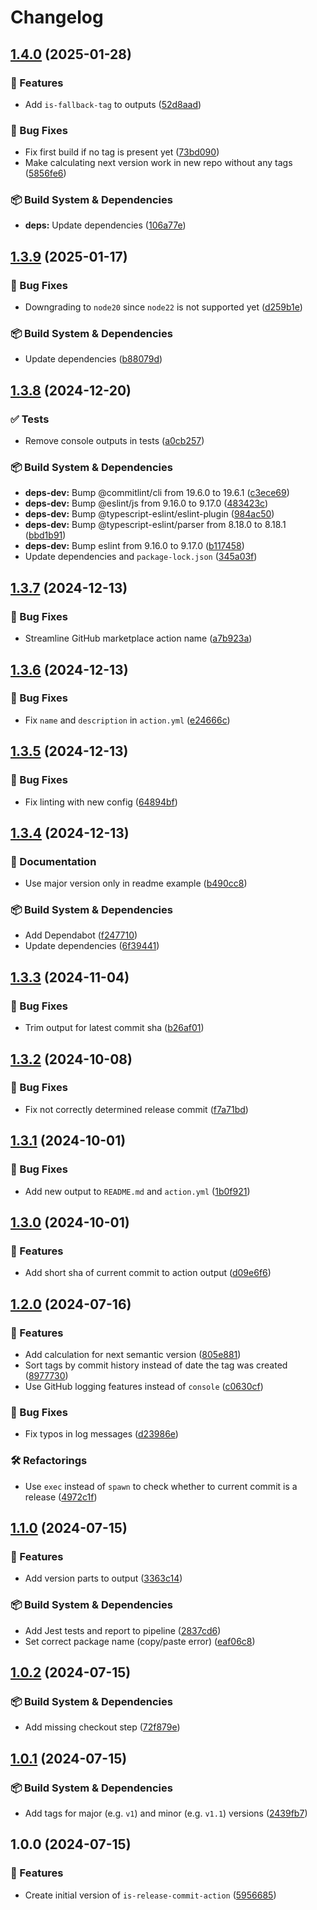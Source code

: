 # Changelog

## [1.4.0](https://github.com/NiverEngineering/is-release-commit-action/compare/v1.3.9...v1.4.0) (2025-01-28)


### 🚀 Features

* Add `is-fallback-tag` to outputs ([52d8aad](https://github.com/NiverEngineering/is-release-commit-action/commit/52d8aadbe8d85b0f713e6029e118f6653d67c45d))


### 🐛 Bug Fixes

* Fix first build if no tag is present yet ([73bd090](https://github.com/NiverEngineering/is-release-commit-action/commit/73bd0901681ebaa292402edc47560dd7020f5c5a))
* Make calculating next version work in new repo without any tags ([5856fe6](https://github.com/NiverEngineering/is-release-commit-action/commit/5856fe6d0b38e2c331e2632128fe2b0f5fc47a62))


### 📦 Build System & Dependencies

* **deps:** Update dependencies ([106a77e](https://github.com/NiverEngineering/is-release-commit-action/commit/106a77e0226288d4c7ca84d85643c5a0652fd7c8))

## [1.3.9](https://github.com/NiverEngineering/is-release-commit-action/compare/v1.3.8...v1.3.9) (2025-01-17)


### 🐛 Bug Fixes

* Downgrading to `node20` since `node22` is not supported yet ([d259b1e](https://github.com/NiverEngineering/is-release-commit-action/commit/d259b1efbbfc9387c545847c183ea6fffe0e26c0))


### 📦 Build System & Dependencies

* Update dependencies ([b88079d](https://github.com/NiverEngineering/is-release-commit-action/commit/b88079d141dac9392fb08b770cf48a4831319221))

## [1.3.8](https://github.com/NiverEngineering/is-release-commit-action/compare/v1.3.7...v1.3.8) (2024-12-20)


### ✅ Tests

* Remove console outputs in tests ([a0cb257](https://github.com/NiverEngineering/is-release-commit-action/commit/a0cb2573a3cbcf2bdcccb29ac1ab1eb77293aa6d))


### 📦 Build System & Dependencies

* **deps-dev:** Bump @commitlint/cli from 19.6.0 to 19.6.1 ([c3ece69](https://github.com/NiverEngineering/is-release-commit-action/commit/c3ece69349d27bf46b82258ca49c38831cf435f5))
* **deps-dev:** Bump @eslint/js from 9.16.0 to 9.17.0 ([483423c](https://github.com/NiverEngineering/is-release-commit-action/commit/483423ce533d290b0bf0e0c664394967fd5eda69))
* **deps-dev:** Bump @typescript-eslint/eslint-plugin ([984ac50](https://github.com/NiverEngineering/is-release-commit-action/commit/984ac50eda02319009642d741c51b00eaeffb28c))
* **deps-dev:** Bump @typescript-eslint/parser from 8.18.0 to 8.18.1 ([bbd1b91](https://github.com/NiverEngineering/is-release-commit-action/commit/bbd1b918217dfc838218950a7b787130b9aa49b1))
* **deps-dev:** Bump eslint from 9.16.0 to 9.17.0 ([b117458](https://github.com/NiverEngineering/is-release-commit-action/commit/b117458e9543aec078d3ecbbb7ffee932d939cad))
* Update dependencies and `package-lock.json` ([345a03f](https://github.com/NiverEngineering/is-release-commit-action/commit/345a03f14ac732e9f2df5fd51083517f00fc86e0))

## [1.3.7](https://github.com/NiverEngineering/is-release-commit-action/compare/v1.3.6...v1.3.7) (2024-12-13)


### 🐛 Bug Fixes

* Streamline GitHub marketplace action name ([a7b923a](https://github.com/NiverEngineering/is-release-commit-action/commit/a7b923ab04693e77b40adc7193b08db13cf90a3f))

## [1.3.6](https://github.com/NiverEngineering/is-release-commit-action/compare/v1.3.5...v1.3.6) (2024-12-13)


### 🐛 Bug Fixes

* Fix `name` and `description` in `action.yml` ([e24666c](https://github.com/NiverEngineering/is-release-commit-action/commit/e24666c63e6b13811e1a591e23a8a1950e19e7d0))

## [1.3.5](https://github.com/NiverEngineering/is-release-commit-action/compare/v1.3.4...v1.3.5) (2024-12-13)


### 🐛 Bug Fixes

* Fix linting with new config ([64894bf](https://github.com/NiverEngineering/is-release-commit-action/commit/64894bf88b53eee295e72c088de5c3c73c4431f5))

## [1.3.4](https://github.com/NiverEngineering/is-release-commit-action/compare/v1.3.3...v1.3.4) (2024-12-13)


### 📖 Documentation

* Use major version only in readme example ([b490cc8](https://github.com/NiverEngineering/is-release-commit-action/commit/b490cc89672eb670343da5c019aa73437e9a701c))


### 📦 Build System & Dependencies

* Add Dependabot ([f247710](https://github.com/NiverEngineering/is-release-commit-action/commit/f2477109afb0f9c72edbcde38ca82c74b0e2a295))
* Update dependencies ([6f39441](https://github.com/NiverEngineering/is-release-commit-action/commit/6f39441e556fddba12210969416cf69a510f0c2e))

## [1.3.3](https://github.com/NiverEngineering/is-release-commit-action/compare/v1.3.2...v1.3.3) (2024-11-04)


### 🐛 Bug Fixes

* Trim output for latest commit sha ([b26af01](https://github.com/NiverEngineering/is-release-commit-action/commit/b26af0186b10899e726ea4f0afefe44446fcbda7))

## [1.3.2](https://github.com/NiverEngineering/is-release-commit-action/compare/v1.3.1...v1.3.2) (2024-10-08)


### 🐛 Bug Fixes

* Fix not correctly determined release commit ([f7a71bd](https://github.com/NiverEngineering/is-release-commit-action/commit/f7a71bdfca3a30eefa18ff6745d84057921375f2))

## [1.3.1](https://github.com/NiverEngineering/is-release-commit-action/compare/v1.3.0...v1.3.1) (2024-10-01)


### 🐛 Bug Fixes

* Add new output to `README.md` and `action.yml` ([1b0f921](https://github.com/NiverEngineering/is-release-commit-action/commit/1b0f921be6531bf6adac8ff58f2e22bd08841f4a))

## [1.3.0](https://github.com/NiverEngineering/is-release-commit-action/compare/v1.2.0...v1.3.0) (2024-10-01)


### 🚀 Features

* Add short sha of current commit to action output ([d09e6f6](https://github.com/NiverEngineering/is-release-commit-action/commit/d09e6f62030896783928c532c54421dfd89337c9))

## [1.2.0](https://github.com/NiverEngineering/is-release-commit-action/compare/v1.1.0...v1.2.0) (2024-07-16)


### 🚀 Features

* Add calculation for next semantic version ([805e881](https://github.com/NiverEngineering/is-release-commit-action/commit/805e8819671451bff451138d8b0868f5471aad7e))
* Sort tags by commit history instead of date the tag was created ([8977730](https://github.com/NiverEngineering/is-release-commit-action/commit/89777302940070b0b3a9e5aeac2b6de52acf7b82))
* Use GitHub logging features instead of `console` ([c0630cf](https://github.com/NiverEngineering/is-release-commit-action/commit/c0630cf6e6b2a77437a32506f4cbf9d8082a5f11))


### 🐛 Bug Fixes

* Fix typos in log messages ([d23986e](https://github.com/NiverEngineering/is-release-commit-action/commit/d23986e2717c2ce0597236a36723c97c0eea8d88))


### 🛠 Refactorings

* Use `exec` instead of `spawn` to check whether to current commit is a release ([4972c1f](https://github.com/NiverEngineering/is-release-commit-action/commit/4972c1fb71fc137b9015bab7a866f0466d6e9139))

## [1.1.0](https://github.com/NiverEngineering/is-release-commit-action/compare/v1.0.2...v1.1.0) (2024-07-15)


### 🚀 Features

* Add version parts to output ([3363c14](https://github.com/NiverEngineering/is-release-commit-action/commit/3363c14495508999c26f839bf81b4e04767b2961))


### 📦 Build System & Dependencies

* Add Jest tests and report to pipeline ([2837cd6](https://github.com/NiverEngineering/is-release-commit-action/commit/2837cd65f70f4a1f3fe81c10d5f8b59157776433))
* Set correct package name (copy/paste error) ([eaf06c8](https://github.com/NiverEngineering/is-release-commit-action/commit/eaf06c8585610a115dc0dc9747801740702b444b))

## [1.0.2](https://github.com/NiverEngineering/is-release-commit-action/compare/v1.0.1...v1.0.2) (2024-07-15)


### 📦 Build System & Dependencies

* Add missing checkout step ([72f879e](https://github.com/NiverEngineering/is-release-commit-action/commit/72f879eec97c2c0cb8a7a0e3aab1f0b0be6c0257))

## [1.0.1](https://github.com/NiverEngineering/is-release-commit-action/compare/v1.0.0...v1.0.1) (2024-07-15)


### 📦 Build System & Dependencies

* Add tags for major (e.g. `v1`) and minor (e.g. `v1.1`) versions ([2439fb7](https://github.com/NiverEngineering/is-release-commit-action/commit/2439fb790932a348bb06f196f580f7f129508642))

## 1.0.0 (2024-07-15)


### 🚀 Features

* Create initial version of `is-release-commit-action` ([5956685](https://github.com/NiverEngineering/is-release-commit-action/commit/595668561f390ab878be9503fbd41cc652f11709))
